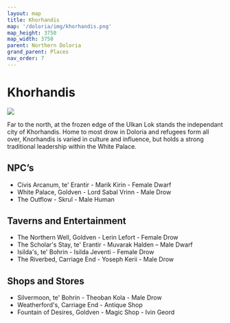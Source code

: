 ```yaml
---
layout: map
title: Khorhandis
map: '/doloria/img/khorhandis.png'
map_height: 3750
map_width: 3750
parent: Northern Doloria
grand_parent: Places
nav_order: 7
---
```


# Khorhandis

![](/doloria/img/khorhandis.jpg)

Far to the north, at the frozen edge of the Ulkan Lok stands the independant city of Khorhandis. Home to most drow in Doloria and refugees form all over, Knorhandis is varied in culture and influence, but holds a strong traditional leadership within the White Palace.

## NPC’s
* Civis Arcanum, te' Erantir - Marik Kirin - Female Dwarf
* White Palace, Goldven - Lord Sabal Vrinn - Male Drow
* The Outflow - Skrul - Male Human

## Taverns and Entertainment

* The Northern Well, Goldven - Lerin Lefort - Female Drow
* The Scholar's Stay, te' Erantir - Muvarak Halden – Male Dwarf
* Isilda's, te' Bohrin - Isilda Jeventi - Female Drow
* The Riverbed, Carriage End - Yoseph Kerii - Male Drow

## Shops and Stores

* Silvermoon, te' Bohrin - Theoban Kola - Male Drow
* Weatherford's, Carriage End - Antique Shop
* Fountain of Desires, Goldven - Magic Shop - Ivin Geord
